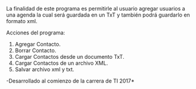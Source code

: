 La finalidad de este programa es permitirle al usuario agregar usuarios a una agenda la cual será guardada en un TxT y también podrá guardarlo en formato xml.

Acciones del programa:

1. Agregar Contacto.
2. Borrar Contacto.
3. Cargar Contactos desde un documento TxT.
4. Cargar Contactos de un archivo XML.
5. Salvar archivo xml y txt.


-Desarrollado al comienzo de la carrera de TI 2017*
